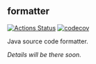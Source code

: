 ## formatter

[![Actions Status](https://github.com/hu553in/formatter/workflows/Java%20CI/badge.svg)](https://github.com/hu553in/formatter/actions)
[![codecov](https://codecov.io/gh/hu553in/formatter/branch/master/graph/badge.svg)](https://codecov.io/gh/hu553in/formatter)

Java source code formatter.

_Details will be there soon._
